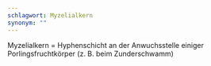 ```yaml
---
schlagwort: Myzelialkern
synonym: ""
---
```

Myzelialkern = Hyphenschicht an der Anwuchsstelle einiger Porlingsfruchtkörper (z. B. beim Zunderschwamm)